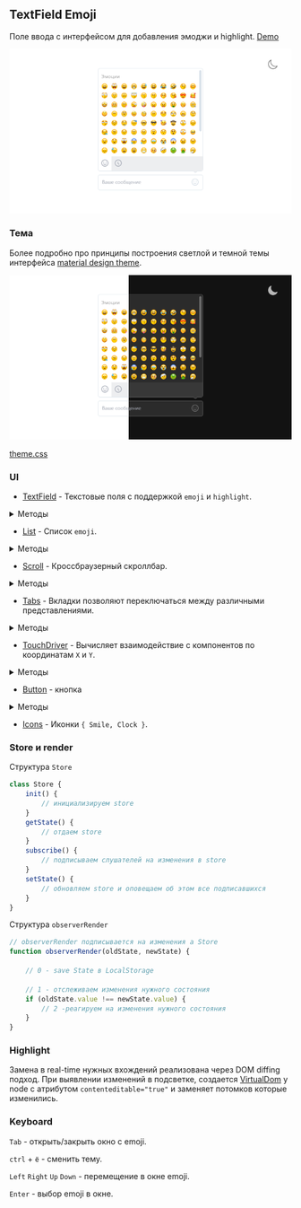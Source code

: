## TextField Emoji

Поле ввода с интерфейсом для добавления эмоджи и highlight. [Demo](https://textfield-emojis.herokuapp.com/)

![Поле ввода с раскрытым интерфейсом выбора эмоджи](preview/app.png)


### Тема

Более подробно про принципы построения светлой и темной темы интерфейса
[material design theme](https://material.io/design/color/dark-theme.html).

![Поле ввода с раскрытым интерфейсом выбора эмоджи](preview/light-dark.png)

[theme.css](styles/theme.css)

### UI

- [TextField](src/ui/TextField/TextField.ts) - Текстовые поля с поддержкой `emoji` и `highlight`.

<details>
  <summary>Методы</summary>

  ```ts
  new TextField(
    placeholder:    string           // текст для placeholder
    actionElement:  HTMLElement | '' // содержимое для активной области в левом углу (button)
    onChangeInput?: (string)         // return valueInput при изменении
  )
  create():HTMLElement               // return HTMLElement Scroll Overflow
  onFocus()                          // фокус на contenteditable элементе 
  ```
</details>

- [List](src/ui/List/List.ts) - Список `emoji`.

<details>
  <summary>Методы</summary>

  ```ts
  type emojisType = {
      title: string           // Заголовок для секции emoji
      items: string[]         // массив emoji в UTF8
  }

  new List (
    children: emojisType
    onClick: (emoji?: string) // return emoji по которому совершенно событие onClick
  )
  create():HTMLElement        // return HTMLElement list
  updateList(emojisType[])    // добавить контент
  newList(emojisType[])       // рендер нового листа
  ```
</details>

- [Scroll](src/ui/Scroll/Scroll.ts) - Кроссбраузерный скроллбар.

<details>
  <summary>Методы</summary>

  ```ts
  new Scroll(
    children:  HTMLElement // оборачивает children в контейнер со скроллом
    onUpdate?: (number)    // return number - процент пройденного расстояния от начала
  )
  create():HTMLElement     // return HTMLElement Scroll Overflow
  ```
</details>

- [Tabs](src/ui/Tabs/Tabs.ts) - Вкладки позволяют переключаться между различными представлениями.

<details>
  <summary>Методы</summary>

  ```ts
  new Tabs(
    children: {
      tabContent: HTMLElement  // контент для tab
      button:     string       // содержимое для кнопки
    }
    changeTabIndex?: ():number // return number - onChange indexTabActive
  )
  create():HTMLElement         // return создает из children tabs

  setIndexActiveTab(number)    // принимает новый индекс для активного tab
  ```
</details>

- [TouchDriver](src/ui/TouchDriver/TouchDriver.ts) - Вычисляет взаимодействие с компонентов по координатам `X` и `Y`.

<details>
  <summary>Методы</summary>

  ```ts
  type MoveCoord = {
      startX: number
      startY: number
      nowX:   number
      nowY:   number
      shiftX: number
      shiftY: number
      deltaX: number
      deltaY: number
  }
  // принимает 3 callback функции
  new TouchDriver(
    moveStart(MoveCoord) // return MoveCoord при касании к области внутри компонента
    move(MoveCoord)      // return MoveCoord при движении курсора или пальца по области компонента
    moveEnd(MoveCoord)   // return MoveCoord при завершении взаимодействия с компонентом
  )
  ```

</details>

- [Button](src/ui/Button/Button.ts) - кнопка

<details>
  <summary>Методы</summary>

  ```ts
 Button({
    type: string,        // тип кнопки 'div' | 'button' | ...
    className: string[], // массив css классов
    children?: string,   // содержимое кнопки
    onClick: () => void  // функция callback на события click
 })
  ```

</details>

- [Icons](src/ui/icons/Icons.ts) - Иконки `{ Smile, Clock }`. 

### Store и render

Структура `Store`

```ts
class Store {
    init() {
        // инициализируем store
    }
    getState() {
        // отдаем store
    }
    subscribe() {
        // подписываем слушателей на изменения в store
    }
    setState() {
        // обновляем store и оповещаем об этом все подписавшихся
    }
}
```

Структура `observerRender`

```ts
// observerRender подписывается на изменения а Store
function observerRender(oldState, newState) {

    // 0 - save State в LocalStorage

    // 1 - отслеживаем изменения нужного состояния
    if (oldState.value !== newState.value) {
        // 2 -реагируем на изменения нужного состояния
    }
}
```

### Highlight

Замена в real-time нужных вхождений реализована через DOM diffing подход.
При выявлении изменений в подсветке, создается [VirtualDom](src/ui/utils/virtualDom.ts) у node с атрибутом `contenteditable="true"` и заменяет потомков которые изменились.

### Keyboard

`Tab` - открыть/закрыть окно с emoji.

`ctrl` + `ё` - сменить тему.

`Left` `Right` `Up` `Down` - перемещение в окне emoji.

`Enter` - выбор emoji в окне.